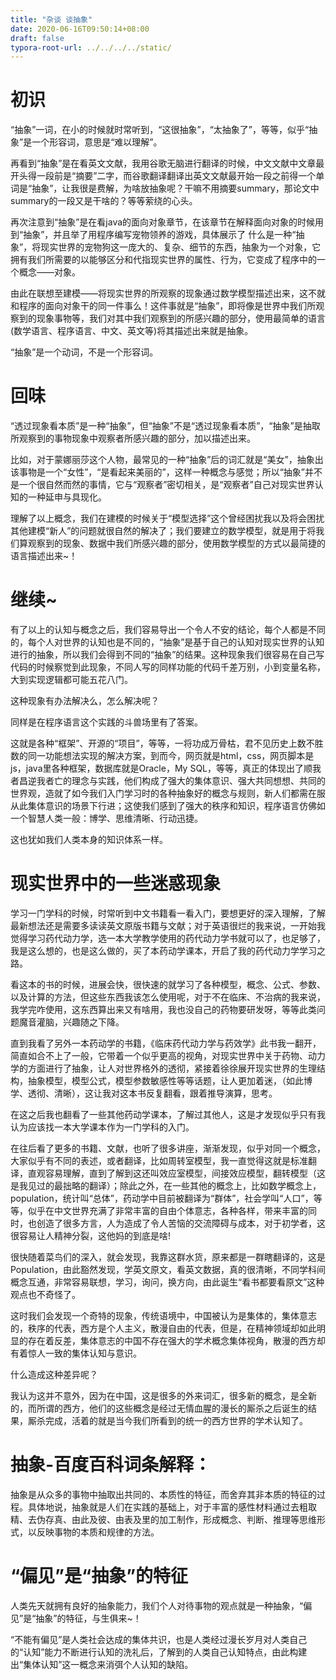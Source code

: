```yaml
---
title: "杂谈 谈抽象"
date: 2020-06-16T09:50:14+08:00
draft: false
typora-root-url: ../../../../static/
---
```




# 初识

“抽象”一词，在小的时候就时常听到，“这很抽象”，“太抽象了”，等等，似乎“抽象”是一个形容词，意思是“难以理解”。

再看到“抽象”是在看英文文献，我用谷歌无脑进行翻译的时候，中文文献中文章最开头得一段前是“摘要”二字，而谷歌翻译翻译出英文文献最开始一段之前得一个单词是“抽象”，让我很是费解，为啥放抽象呢？干嘛不用摘要summary，那论文中summary的一段又是干啥的？等等萦绕的心头。

再次注意到“抽象”是在看java的面向对象章节，在该章节在解释面向对象的时候用到“抽象”，并且举了用程序编写宠物领养的游戏，具体展示了 什么是一种“抽象”，将现实世界的宠物狗这一庞大的、复杂、细节的东西，抽象为一个对象，它拥有我们所需要的以能够区分和代指现实世界的属性、行为，它变成了程序中的一个概念——对象。

由此在联想至建模——将现实世界的所观察的现象通过数学模型描述出来，这不就和程序的面向对象干的同一件事么！这件事就是“抽象”，即将像是世界中我们所观察到的现象事物等，我们对其中我们观察到的所感兴趣的部分，使用最简单的语言(数学语言、程序语言、中文、英文等)将其描述出来就是抽象。

“抽象”是一个动词，不是一个形容词。

# 回味

“透过现象看本质”是一种“抽象”，但“抽象”不是“透过现象看本质”，“抽象”是抽取所观察到的事物现象中观察者所感兴趣的部分，加以描述出来。

比如，对于蒙娜丽莎这个人物，最常见的一种“抽象”后的词汇就是“美女”，抽象出该事物是一个“女性”，“是看起来美丽的”，这样一种概念与感觉；所以“抽象”并不是一个很自然而然的事情，它与“观察者”密切相关，是“观察者”自己对现实世界认知的一种延申与具现化。

理解了以上概念，我们在建模的时候关于“模型选择”这个曾经困扰我以及将会困扰其他建模“新人”的问题就很自然的解决了；我们要建立的数学模型，就是用于将我们算观察到的现象、数据中我们所感兴趣的部分，使用数学模型的方式以最简捷的语言描述出来~！

# 继续~

有了以上的认知与概念之后，我们容易导出一个令人不安的结论，每个人都是不同的，每个人对世界的认知也是不同的，“抽象”是基于自己的认知对现实世界的认知进行的抽象，所以我们会得到不同的“抽象”的结果。这种现象我们很容易在自己写代码的时候察觉到此现象，不同人写的同样功能的代码千差万别，小到变量名称，大到实现逻辑都可能五花八门。

这种现象有办法解决么，怎么解决呢？

同样是在程序语言这个实践的斗兽场里有了答案。

这就是各种“框架”、开源的“项目”，等等，一将功成万骨枯，君不见历史上数不胜数的同一功能想法实现的解决方案，到而今，网页就是html，css，网页脚本是js，java里各种框架，数据库就是Oracle，My SQL，等等，真正的体现出了顺我者昌逆我者亡的理念与实践，他们构成了强大的集体意识、强大共同想想、共同的世界观，造就了如今我们入门学习时的各种抽象好的概念与规则，新人们都需在服从此集体意识的场景下行进；这使我们感到了强大的秩序和知识，程序语言仿佛如一个智慧人类一般：博学、思维清晰、行动迅捷。

这也犹如我们人类本身的知识体系一样。

# 现实世界中的一些迷惑现象

学习一门学科的时候，时常听到中文书籍看一看入门，要想更好的深入理解，了解最新想法还是需要多读读英文原版书籍与文献；对于英语很烂的我来说，一开始我觉得学习药代动力学，选一本大学教学使用的药代动力学书就可以了，也足够了，我是这么想的，也是这么做的，买了本药动学课本，开启了我的药代动力学学习之路。

看这本的书的时候，进展会快，很快速的就学习了各种模型，概念、公式、参数、以及计算的方法，但这些东西我该怎么使用呢，对于不在临床、不治病的我来说，我学完咋使用，这东西算出来又有啥用，我也没自己的药物要研发呀，等等此类问题魔音灌脑，兴趣随之下降。

直到我看了另外一本药动学的书籍，《临床药代动力学与药效学》此书我一翻开，简直如合不上了一般，它带着一个似乎更高的视角，对现实世界中关于药物、动力学的方面进行了抽象，让人对世界格外的透彻，紧接着徐徐展开现实世界的生理结构，抽象模型，模型公式，模型参数敏感性等等话题，让人更加着迷，（如此博学、透彻、清晰），这让我对这本书反复翻看，跟着推导演算，思考。

在这之后我也翻看了一些其他药动学课本，了解过其他人，这是才发现似乎只有我认为应该找一本大学课本作为一门学科的入门。

在往后看了更多的书籍、文献，也听了很多讲座，渐渐发现，似乎对同一个概念，大家似乎有不同的表述，或者翻译，比如周转室模型，我一直觉得这就是标准翻译，直观容易理解，直到了解到这还叫效应室模型，间接效应模型，翻转模型（这是我见过的最拙略的翻译）；除此之外，在一些其他的概念上，比如数学概念上，population，统计叫“总体”，药动学中目前被翻译为“群体”，社会学叫“人口”，等等，似乎在中文世界充满了非常丰富的自由个体意志，各种各样，带来丰富的同时，也创造了很多方言，人为造成了令人苦恼的交流障碍与成本，对于初学者，这很容易让人精神分裂，这他妈的到底是啥!

很快随着菜鸟们的深入，就会发现，我靠这群水货，原来都是一群瞎翻译的，这是Population，由此豁然发现，学英文原文，看英文数据，真的很清晰，不同学科间概念互通，非常容易联想，学习，询问，换方向，由此诞生“看书都要看原文”这种观点也不奇怪了。

这时我们会发现一个奇特的现象，传统语境中，中国被认为是集体的，集体意志的，秩序的代表，西方是个人主义，散漫自由的代表，但是，在精神领域却如此明显的存在着反差，集体意志的中国不存在强大的学术概念集体视角，散漫的西方却有着惊人一致的集体认知与意识。

什么造成这种差异呢？

我认为这并不意外，因为在中国，这是很多的外来词汇，很多新的概念，是全新的，而所谓的西方，他们的这些概念是经过无情血腥的漫长的厮杀之后诞生的结果，厮杀完成，活着的就是当今我们所看到的统一的西方世界的学术认知了。

 

# 抽象-百度百科词条解释：

抽象是从众多的事物中抽取出共同的、本质性的特征，而舍弃其非本质的特征的过程。具体地说，抽象就是人们在实践的基础上，对于丰富的感性材料通过去粗取精、去伪存真、由此及彼、由表及里的加工制作，形成概念、判断、推理等思维形式，以反映事物的本质和规律的方法。

#  “偏见”是“抽象”的特征

人类先天就拥有良好的抽象能力，我们个人对待事物的观点就是一种抽象，“偏见”是“抽象”的特征，与生俱来~！

“不能有偏见”是人类社会达成的集体共识，也是人类经过漫长岁月对人类自己的“认知”能力不断进行认知的洗礼后，了解到的人类自己认知特点，由此构建出“集体认知”这一概念来消弭个人认知的缺陷。